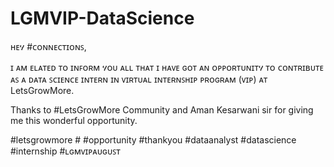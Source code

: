 # LGMVIP-DataScience

ʜᴇሃ #ᴄᴏɴɴᴇᴄᴛɪᴏɴꜱ,

ɪ ᴀᴍ ᴇʟᴀᴛᴇᴅ ᴛᴏ ɪɴꜰᴏʀᴍ ሃᴏᴜ ᴀʟʟ ᴛʜᴀᴛ ɪ ʜᴀᴠᴇ ɢᴏᴛ ᴀɴ ᴏᴩᴩᴏʀᴛᴜɴɪᴛሃ ᴛᴏ ᴄᴏɴᴛʀɪʙᴜᴛᴇ ᴀꜱ ᴀ ᴅᴀᴛᴀ ꜱᴄɪᴇɴᴄᴇ ɪɴᴛᴇʀɴ ɪɴ ᴠɪʀᴛᴜᴀʟ ɪɴᴛᴇʀɴꜱʜɪᴩ ᴩʀᴏɢʀᴀᴍ (ᴠɪᴩ) ᴀᴛ LetsGrowMore.

Thanks to #LetsGrowMore Community and Aman Kesarwani sir for giving me this wonderful opportunity.

#letsgrowmore # #opportunity #thankyou #dataanalyst #datascience #internship #ʟɢᴍᴠɪᴩᴀᴜɢᴜꜱᴛ
